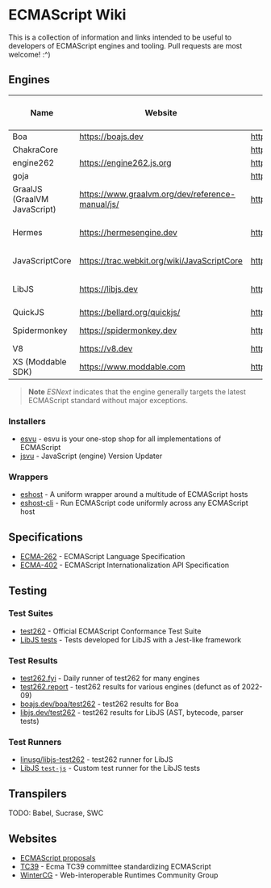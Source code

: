 # ECMAScript Wiki

This is a collection of information and links intended to be useful to developers of ECMAScript engines and tooling. Pull requests are most welcome! :^)

## Engines

| Name | Website | Source code | Implementation Language | License | Supported ES version |
|------|---------|-------------|-------------------------|---------|----------------------|
| Boa | https://boajs.dev | https://github.com/boa-dev/boa | Rust | MIT | |
| ChakraCore | | https://github.com/chakra-core/ChakraCore | C++ | MIT | |
| engine262 | https://engine262.js.org | https://github.com/engine262/engine262 | JavaScript | MIT | ESNext |
| goja | | https://github.com/dop251/goja | Go | MIT | ES5.1 |
| GraalJS (GraalVM JavaScript) | https://www.graalvm.org/dev/reference-manual/js/ | https://github.com/oracle/graaljs | Java | UPL-1.0 | ESNext |
| Hermes | https://hermesengine.dev | https://github.com/facebook/hermes | C++ | MIT | [ES6 with some exceptions](https://hermesengine.dev/docs/language-features) |
| JavaScriptCore | https://trac.webkit.org/wiki/JavaScriptCore | https://github.com/WebKit/WebKit/tree/main/Source/JavaScriptCore | C++, JavaScript | LGPL-2.1 | ESNext |
| LibJS | https://libjs.dev | https://github.com/SerenityOS/serenity/tree/master/Userland/Libraries/LibJS | C++ | BSD-2-Clause | ESNext |
| QuickJS | https://bellard.org/quickjs/ | https://github.com/bellard/quickjs | C | MIT | ES2020 |
| Spidermonkey | https://spidermonkey.dev | https://searchfox.org/mozilla-central/source/js | C++, Rust, JavaScript | MPL 2.0 | ESNext |
| V8 | https://v8.dev | https://source.chromium.org/chromium/chromium/src/+/main:v8/ | C++, JavaScript | BSD | ESNext |
| XS (Moddable SDK) | https://www.moddable.com | https://github.com/Moddable-OpenSource/moddable | C | LGPL-3 | ES2021 |

> **Note**
> _ESNext_ indicates that the engine generally targets the latest ECMAScript standard without major exceptions.

### Installers

- [esvu](https://github.com/devsnek/esvu) - esvu is your one-stop shop for all implementations of ECMAScript
- [jsvu](https://github.com/GoogleChromeLabs/jsvu) - JavaScript (engine) Version Updater

### Wrappers

- [eshost](https://github.com/bterlson/eshost) - A uniform wrapper around a multitude of ECMAScript hosts
- [eshost-cli](https://github.com/bterlson/eshost-cli) - Run ECMAScript code uniformly across any ECMAScript host

## Specifications

- [ECMA-262](https://tc39.es/ecma262) - ECMAScript Language Specification
- [ECMA-402](https://tc39.es/ecma402) - ECMAScript Internationalization API Specification

## Testing

### Test Suites

- [test262](https://github.com/tc39/test262) - Official ECMAScript Conformance Test Suite
- [LibJS tests](https://github.com/SerenityOS/serenity/tree/master/Userland/Libraries/LibJS/Tests) - Tests developed for LibJS with a Jest-like framework

### Test Results

- [test262.fyi](https://test262.fyi) - Daily runner of test262 for many engines
- [test262.report](https://test262.report) - test262 results for various engines (defunct as of 2022-09)
- [boajs.dev/boa/test262](https://boajs.dev/boa/test262) - test262 results for Boa
- [libjs.dev/test262](https://libjs.dev/test262) - test262 results for LibJS (AST, bytecode, parser tests)

### Test Runners

- [linusg/libjs-test262](https://github.com/linusg/libjs-test262) - test262 runner for LibJS
- [LibJS `test-js`](https://github.com/SerenityOS/serenity/blob/master/Tests/LibJS/test-js.cpp) - Custom test runner for the LibJS tests

## Transpilers

TODO: Babel, Sucrase, SWC

## Websites

- [ECMAScript proposals](https://github.com/tc39/proposals)
- [TC39](https://tc39.es) - Ecma TC39 committee standardizing ECMAScript
- [WinterCG](https://wintercg.org) - Web-interoperable Runtimes Community Group
